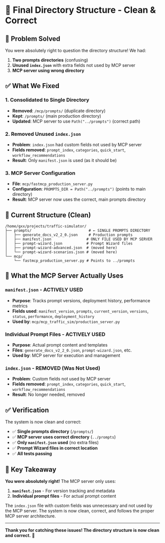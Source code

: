 # 📁 Final Directory Structure - Clean & Correct

## 🎯 **Problem Solved**

You were absolutely right to question the directory structure! We had:
1. **Two prompts directories** (confusing)
2. **Unused `index.json`** with extra fields not used by MCP server
3. **MCP server using wrong directory**

## ✅ **What We Fixed**

### **1. Consolidated to Single Directory**
- **Removed**: `/mcp/prompts/` (duplicate directory)
- **Kept**: `/prompts/` (main production directory)
- **Updated**: MCP server to use `Path("../prompts")` (correct path)

### **2. Removed Unused `index.json`**
- **Problem**: `index.json` had custom fields not used by MCP server
- **Fields removed**: `prompt_index`, `categories`, `quick_start`, `workflow_recommendations`
- **Result**: Only `manifest.json` is used (as it should be)

### **3. MCP Server Configuration**
- **File**: `mcp/fastmcp_production_server.py`
- **Configuration**: `PROMPTS_DIR = Path("../prompts")` (points to main directory)
- **Result**: MCP server now uses the correct, main prompts directory

## 🎯 **Current Structure (Clean)**

```
/home/gxx/projects/traffic-simulator/
├── prompts/                          # ← SINGLE PROMPTS DIRECTORY
│   ├── generate_docs_v2_2_0.json     # Production prompts
│   ├── manifest.json                # ONLY FILE USED BY MCP SERVER
│   ├── prompt-wizard.json           # Prompt Wizard files
│   ├── prompt-wizard-advanced.json  # (moved here)
│   └── prompt-wizard-scenarios.json # (moved here)
└── mcp/
    └── fastmcp_production_server.py # Points to ../prompts
```

## 🚀 **What the MCP Server Actually Uses**

### **`manifest.json` - ACTIVELY USED**
- **Purpose**: Tracks prompt versions, deployment history, performance metrics
- **Fields used**: `manifest_version`, `prompts`, `current_version`, `versions`, `status`, `performance`, `deployment_history`
- **Used by**: `mcp/mcp_traffic_sim/production_server.py`

### **Individual Prompt Files - ACTIVELY USED**
- **Purpose**: Actual prompt content and templates
- **Files**: `generate_docs_v2_2_0.json`, `prompt-wizard.json`, etc.
- **Used by**: MCP server for execution and management

### **`index.json` - REMOVED (Was Not Used)**
- **Problem**: Custom fields not used by MCP server
- **Fields removed**: `prompt_index`, `categories`, `quick_start`, `workflow_recommendations`
- **Result**: No longer needed, removed

## ✅ **Verification**

The system is now clean and correct:
- ✅ **Single prompts directory** (`/prompts/`)
- ✅ **MCP server uses correct directory** (`../prompts`)
- ✅ **Only `manifest.json` used** (no extra files)
- ✅ **Prompt Wizard files in correct location**
- ✅ **All tests passing**

## 🎯 **Key Takeaway**

**You were absolutely right!** The MCP server only uses:
1. **`manifest.json`** - For version tracking and metadata
2. **Individual prompt files** - For actual prompt content

The `index.json` file with custom fields was unnecessary and not used by the MCP server. The system is now clean, correct, and follows the proper MCP server architecture.

---

**Thank you for catching these issues! The directory structure is now clean and correct.** 🎯
